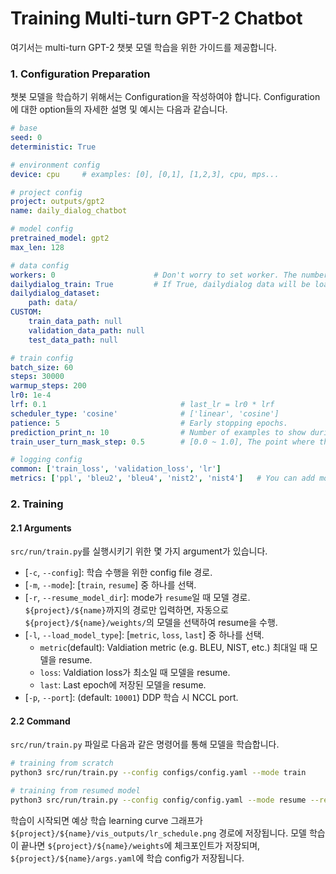 # Training Multi-turn GPT-2 Chatbot
여기서는 multi-turn GPT-2 챗봇 모델 학습을 위한 가이드를 제공합니다.

### 1. Configuration Preparation
챗봇 모델을 학습하기 위해서는 Configuration을 작성하여야 합니다.
Configuration에 대한 option들의 자세한 설명 및 예시는 다음과 같습니다.

```yaml
# base
seed: 0
deterministic: True

# environment config
device: cpu     # examples: [0], [0,1], [1,2,3], cpu, mps... 

# project config
project: outputs/gpt2
name: daily_dialog_chatbot

# model config
pretrained_model: gpt2
max_len: 128

# data config
workers: 0                      # Don't worry to set worker. The number of workers will be set automatically according to the batch size.
dailydialog_train: True         # If True, dailydialog data will be loaded automatically.
dailydialog_dataset:
    path: data/
CUSTOM:
    train_data_path: null
    validation_data_path: null
    test_data_path: null

# train config
batch_size: 60
steps: 30000
warmup_steps: 200
lr0: 1e-4
lrf: 0.1                              # last_lr = lr0 * lrf
scheduler_type: 'cosine'              # ['linear', 'cosine']
patience: 5                           # Early stopping epochs.
prediction_print_n: 10                # Number of examples to show during inference.
train_user_turn_mask_step: 0.5        # [0.0 ~ 1.0], The point where the labels that masked even turns (user turns, e.g., 0, 2, 4, ... turns) are being trained.

# logging config
common: ['train_loss', 'validation_loss', 'lr']
metrics: ['ppl', 'bleu2', 'bleu4', 'nist2', 'nist4']   # You can add more metrics after implements metric validation codes
```


### 2. Training
#### 2.1 Arguments
`src/run/train.py`를 실행시키기 위한 몇 가지 argument가 있습니다.
* [`-c`, `--config`]: 학습 수행을 위한 config file 경로.
* [`-m`, `--mode`]: [`train`, `resume`] 중 하나를 선택.
* [`-r`, `--resume_model_dir`]: mode가 `resume`일 때 모델 경로. `${project}/${name}`까지의 경로만 입력하면, 자동으로 `${project}/${name}/weights/`의 모델을 선택하여 resume을 수행.
* [`-l`, `--load_model_type`]: [`metric`, `loss`, `last`] 중 하나를 선택.
    * `metric`(default): Valdiation metric (e.g. BLEU, NIST, etc.) 최대일 때 모델을 resume.
    * `loss`: Valdiation loss가 최소일 때 모델을 resume.
    * `last`: Last epoch에 저장된 모델을 resume.
* [`-p`, `--port`]: (default: `10001`) DDP 학습 시 NCCL port.

#### 2.2 Command
`src/run/train.py` 파일로 다음과 같은 명령어를 통해 모델을 학습합니다.
```bash
# training from scratch
python3 src/run/train.py --config configs/config.yaml --mode train

# training from resumed model
python3 src/run/train.py --config config/config.yaml --mode resume --resume_model_dir ${project}/${name}
```
학습이 시작되면 예상 학습 learning curve 그래프가 `${project}/${name}/vis_outputs/lr_schedule.png` 경로에 저장됩니다.
모델 학습이 끝나면 `${project}/${name}/weights`에 체크포인트가 저장되며, `${project}/${name}/args.yaml`에 학습 config가 저장됩니다.